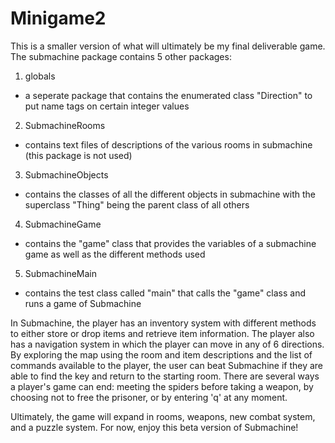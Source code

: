# Minigame2
This is a smaller version of what will ultimately be my final deliverable game. The submachine package contains 5 other packages:

1) globals
  - a seperate package that contains the enumerated class "Direction" to put name tags on certain integer values
2) SubmachineRooms
  - contains text files of descriptions of the various rooms in submachine (this package is not used)
3) SubmachineObjects
  - contains the classes of all the different objects in submachine with the superclass "Thing" being the parent class of all others
4) SubmachineGame
  - contains the "game" class that provides the variables of a submachine game as well as the different methods used
5) SubmachineMain
  - contains the test class called "main" that calls the "game" class and runs a game of Submachine

In Submachine, the player has an inventory system with different methods to either store or drop items and retrieve item information.
The player also has a navigation system in which the player can move in any of 6 directions. By exploring the map using the room and item descriptions and the list of commands available to the player, the user can beat Submachine if they are able to find the key and return to the starting room. There are several ways a player's game can end: meeting the spiders before taking a weapon, by choosing not to free the prisoner, or by entering 'q' at any moment.

Ultimately, the game will expand in rooms, weapons, new combat system, and a puzzle system. For now, enjoy this beta version of Submachine!
